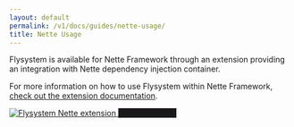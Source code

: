 ```yaml
---
layout: default
permalink: /v1/docs/guides/nette-usage/
title: Nette Usage
---
```


Flysystem is available for Nette Framework through an extension providing an integration with
Nette dependency injection container.

For more information on how to use Flysystem within Nette Framework,
<a href="https://contributte.org/packages/contributte/flysystem.html">check out the extension documentation</a>.

<div class="flex my-6">
    <a target="_blank" href="https://github.com/contributte/flysystem" class="flex-no-grow w-1/3 bg-white rounded shadow-md mr-4 overflow-hidden">
        <img src="/img/nette.png" class="w-full" alt="Flysystem Nette extension"/>
        <span style="background-color: #1a171b" class="text-center text-xl hidden sm:block py-4 text-white">Nette extension</span>
    </a>
</div>
